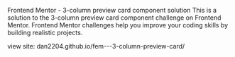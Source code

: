 Frontend Mentor - 3-column preview card component solution
This is a solution to the 3-column preview card component challenge on Frontend Mentor. Frontend Mentor challenges help you improve your coding skills by building realistic projects.

view site: dan2204.github.io/fem---3-column-preview-card/

